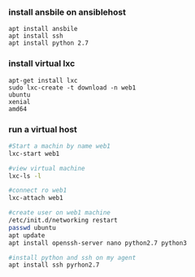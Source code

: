 ### install ansbile on ansiblehost

```
apt install ansbile
apt install ssh
apt install python 2.7
```



### install virtual lxc

```
apt-get install lxc
sudo lxc-create -t download -n web1
ubuntu
xenial
amd64
```



### run a virtual host 

```bash
#Start a machin by name web1
lxc-start web1

#view virtual machine
lxc-ls -l

#connect ro web1
lxc-attach web1

#create user on web1 machine
/etc/init.d/networking restart
passwd ubuntu
apt update
apt install openssh-server nano python2.7 python3

#install python and ssh on my agent
apt install ssh pyrhon2.7
```
